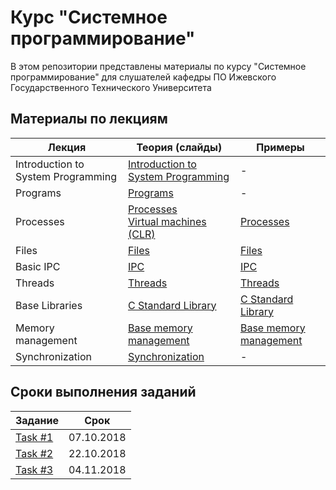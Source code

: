 # Курс "Системное программирование"
В этом репозитории представлены материалы по курсу 
"Системное программирование" для слушателей кафедры ПО 
Ижевского Государственного Технического Университета

## Материалы по лекциям 

|Лекция|Теория (слайды)|Примеры|
|---|---|---|
|Introduction to System Programming|[Introduction to System Programming](/Slides/01_Introduction_to_System_Programming.pptx?raw=true)|-|
|Programs|[Programs](/Slides/02_Programs.pptx?raw=true)|-|
|Processes|[Processes](/Slides/03_1_Processes.pptx?raw=true)<br>[Virtual machines (CLR)](/Slides/03_2_Virtual_machines_(CLR).pptx?raw=true)|[Processes](/Samples/03_Processes)|
|Files|[Files](/Slides/04_Files.pptx?raw=true)|[Files](/Samples/04_Files)|
|Basic IPC|[IPC](/Slides/05_Basic_IPC.pptx?raw=true)|[IPC](/Samples/05_IPC)|
|Threads|[Threads](/Slides/06_Threads.pptx?raw=true)|[Threads](/Samples/06_Threads)|
|Base Libraries|[C Standard Library](/Slides/07_Base_Libraries.pptx?raw=true)|[C Standard Library](/Samples/07_BaseLibraries)|
|Memory management|[Base memory management](/Slides/08_Base_memory_management.pptx?raw=true)|[Base memory management](/Samples/08_Base_memory_management)|
|Synchronization|[Synchronization](/Slides/09_Synchronization.pptx)|-|

## Сроки выполнения заданий

|Задание|Срок|
|---|---|
|[Task #1](/Tasks/Task1.md)|07.10.2018|
|[Task #2](/Tasks/Task2.md)|22.10.2018|
|[Task #3](/Tasks/Task3.md)|04.11.2018|


